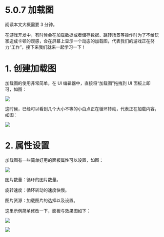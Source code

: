 # 5.0.7 加载图

阅读本文大概需要 3 分钟。

在游戏开发中，有时候会在加载数据或者储存数据、跳转场景等操作时为了不给玩家造成卡顿的观感，会在屏幕上显示一个动态的加载图，代表我们的游戏正在努力“工作”，接下来我们就来一起学习一下！

# 1. 创建加载图

加载图的使用非常简单，在 UI 编辑器中，直接将“加载图”拖拽到 UI 面板上即可，如图：

![](https:/wstatic-a1.233leyuan.com/productdocs/static/boxcnwNxTyOPnB4yleeURDs5vQc.png)

这时候，已经可以看到几个大小不等的小白点正在循环转动，代表正在加载内容，如图：

![](https:/wstatic-a1.233leyuan.com/productdocs/static/boxcn8VfJtfTm5F50GPS220zsNe.gif)

# 2. 属性设置

加载图有一些简单好用的面板属性可以设置，如图：

![](https:/wstatic-a1.233leyuan.com/productdocs/static/boxcnyVImeQk9NPlyJO1UFRcWkh.png)

图片数量：循环的图片数量。

旋转速度：循环转动的速度快慢。

图片资源：加载图片的选择以及设置。

这里示例简单修改一下，面板与效果图如下：

![](https:/wstatic-a1.233leyuan.com/productdocs/static/boxcn0FLHLxZeT0fuzsRBT19yDd.png)

![](https:/wstatic-a1.233leyuan.com/productdocs/static/boxcnjX6062NPpge4Ntm8P0QPjf.gif)
